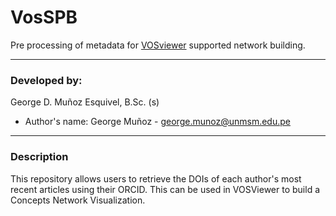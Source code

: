 # VosSPB

Pre processing of metadata for [VOSviewer](https://www.vosviewer.com/) supported network building.

---

### Developed by:

George D. Muñoz Esquivel, B.Sc. (s)

- Author's name: George Muñoz - george.munoz@unmsm.edu.pe

---

### Description

This repository allows users to retrieve the DOIs of each author's most recent articles using their ORCID. This can be used in VOSViewer to build a Concepts Network Visualization.
